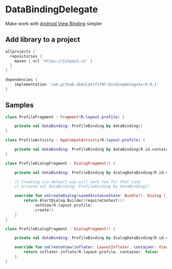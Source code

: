 # DataBindingDelegate

Make work with [Android View Binding](https://developer.android.com/topic/libraries/view-binding) simpler

## Add library to a project

```groovy
allprojects {
  repositories {
    maven { url 'https://jitpack.io' }
  }
}

dependencies {
    implementation 'com.github.abdulatif1707:bindingdelegate:0.0.1'
}
```

## Samples

```kotlin
class ProfileFragment : Fragment(R.layout.profile) {

    private val dataBinding: ProfileBinding by dataBinding()
}
```

```kotlin
class ProfileActivity : AppCompatActivity(R.layout.profile) {

    private val dataBinding: ProfileBinding by dataBinding(R.id.container)
}
```

```kotlin
class ProfileDialogFragment : DialogFragment() {

    private val dataBinding: ProfileBinding by dialogDataBinding(R.id.container)

    // Creating via default way will work too for that case
    // private val dataBinding: ProfileBinding by dataBinding()

    override fun onCreateDialog(savedInstanceState: Bundle?): Dialog {
        return AlertDialog.Builder(requireContext())
            .setView(R.layout.profile)
            .create()
    }
}
```

```kotlin
class ProfileDialogFragment : DialogFragment() {

    private val dataBinding: ProfileBinding by dialogDataBinding(R.id.container)

    override fun onCreateView(inflater: LayoutInflater, container: ViewGroup?, savedInstanceState: Bundle?): View? {
        return inflater.inflate(R.layout.profile, container, false)
    }
}
```